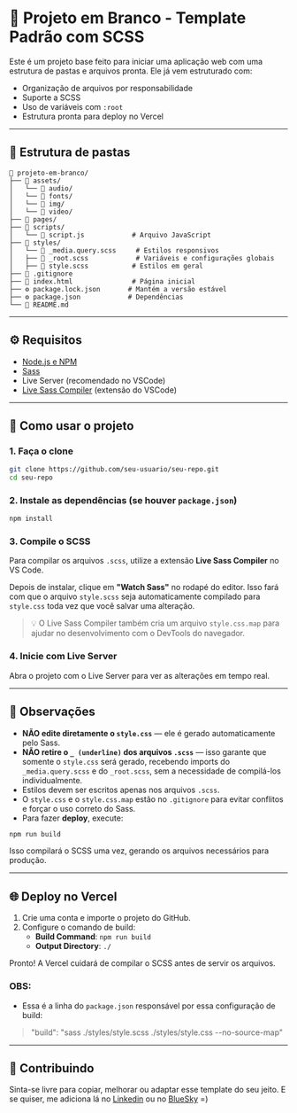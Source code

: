 # 🧱 Projeto em Branco - Template Padrão com SCSS

Este é um projeto base feito para iniciar uma aplicação web com uma estrutura de pastas e arquivos pronta. Ele já vem estruturado com:

- Organização de arquivos por responsabilidade
- Suporte a SCSS
- Uso de variáveis com `:root`
- Estrutura pronta para deploy no Vercel

---

## 📁 Estrutura de pastas

```
📁 projeto-em-branco/
├── 📁 assets/
│   └── 📁 audio/
│   └── 📁 fonts/          
│   └── 📁 img/
│   └── 📁 video/ 
├── 📁 pages/
├── 📁 scripts/
│   └── 📜 script.js            # Arquivo JavaScript
├── 📁 styles/
│   └── 🎨 _media.query.scss     # Estilos responsivos
│   ├── 🎨 _root.scss            # Variáveis e configurações globais
│   ├── 🎨 style.scss           # Estilos em geral
├── 🚫 .gitignore
├── 📄 index.html               # Página inicial
├── ⚙️ package.lock.json       # Mantém a versão estável
├── ⚙️ package.json            # Dependências
└── 📑 README.md
```

---

## ⚙️ Requisitos

- [Node.js e NPM](https://nodejs.org/)
- [Sass](https://sass-lang.com/)
- Live Server (recomendado no VSCode)
- [Live Sass Compiler](https://marketplace.visualstudio.com/items?itemName=glenn2223.live-sass) (extensão do VSCode)

---

## 🚀 Como usar o projeto

### 1. Faça o clone

```bash
git clone https://github.com/seu-usuario/seu-repo.git
cd seu-repo
```

### 2. Instale as dependências (se houver `package.json`)

```bash
npm install
```

### 3. Compile o SCSS

Para compilar os arquivos `.scss`, utilize a extensão **Live Sass Compiler** no VS Code.

Depois de instalar, clique em **"Watch Sass"** no rodapé do editor. Isso fará com que o arquivo `style.scss` seja automaticamente compilado para `style.css` toda vez que você salvar uma alteração.

> 💡 O Live Sass Compiler também cria um arquivo `style.css.map` para ajudar no desenvolvimento com o DevTools do navegador.


### 4. Inicie com Live Server

Abra o projeto com o Live Server para ver as alterações em tempo real.

---

## 📝 Observações

- **NÃO edite diretamente o `style.css`** — ele é gerado automaticamente pelo Sass.
- **NÃO retire o `_ (underline)` dos arquivos `.scss`** — isso garante que somente o `style.css` será gerado, recebendo imports do `_media.query.scss` e do `_root.scss`, sem a necessidade de compilá-los individualmente.
- Estilos devem ser escritos apenas nos arquivos `.scss`.
- O `style.css` e o `style.css.map` estão no `.gitignore` para evitar conflitos e forçar o uso correto do Sass.
- Para fazer **deploy**, execute:

```bash
npm run build
```

Isso compilará o SCSS uma vez, gerando os arquivos necessários para produção.

---

## 🌐 Deploy no Vercel

1. Crie uma conta e importe o projeto do GitHub.
2. Configure o comando de build:
   - **Build Command**: `npm run build`
   - **Output Directory**: `./`

Pronto! A Vercel cuidará de compilar o SCSS antes de servir os arquivos.

### OBS:
- Essa é a linha do `package.json` responsável por essa configuração de build:    
> "build": "sass ./styles/style.scss ./styles/style.css --no-source-map"


---

## 🤝 Contribuindo

Sinta-se livre para copiar, melhorar ou adaptar esse template do seu jeito. E se quiser, me adiciona lá no [Linkedin](https://www.linkedin.com/in/douglassoaressantos/) ou no [BlueSky](https://bsky.app/profile/filhodepeterpan.bsky.social) =)



